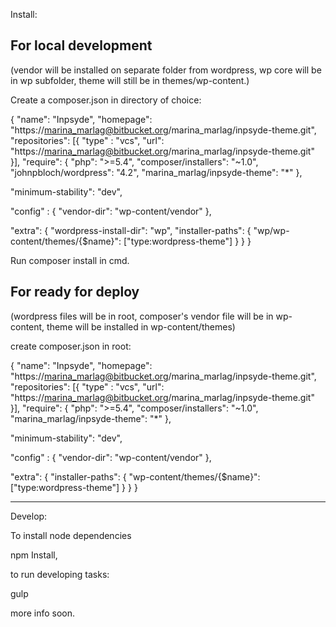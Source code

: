 Install:

For local development
---------------------
(vendor will be installed on separate folder from wordpress, wp core will be in wp subfolder, theme will still be in themes/wp-content.)

Create a composer.json in directory of choice:

{
  "name": "Inpsyde",
  "homepage": "https://marina_marlag@bitbucket.org/marina_marlag/inpsyde-theme.git",
  "repositories": [{
  "type" : "vcs",
    "url": "https://marina_marlag@bitbucket.org/marina_marlag/inpsyde-theme.git"
  }],
  "require": {
     "php": ">=5.4",
     "composer/installers": "~1.0",
      "johnpbloch/wordpress": "4.2",
     "marina_marlag/inpsyde-theme": "*"
   },

 "minimum-stability": "dev",

 "config"      : {
    "vendor-dir": "wp-content/vendor"
},

  "extra": {
    "wordpress-install-dir": "wp",
    "installer-paths": {
      "wp/wp-content/themes/{$name}": ["type:wordpress-theme"]
    }
  }
}

Run composer install in cmd.


For ready for deploy
---------------
(wordpress files will be in root, composer's vendor file will be in wp-content, theme will be installed in wp-content/themes)

create composer.json in root:

{
  "name": "Inpsyde",
  "homepage": "https://marina_marlag@bitbucket.org/marina_marlag/inpsyde-theme.git",
  "repositories": [{
  "type" : "vcs",
    "url": "https://marina_marlag@bitbucket.org/marina_marlag/inpsyde-theme.git"
  }],
  "require": {
     "php": ">=5.4",
     "composer/installers": "~1.0",
     "marina_marlag/inpsyde-theme": "*"
   },

 "minimum-stability": "dev",

 "config"      : {
    "vendor-dir": "wp-content/vendor"
},

  "extra": {
    "installer-paths": {
      "wp-content/themes/{$name}": ["type:wordpress-theme"]
    }
  }
}

-------------------
Develop:

To install node dependencies

npm Install,

to run developing tasks:

gulp

more info soon.
